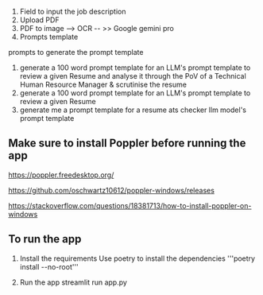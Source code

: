 1. Field to input the job description
2. Upload PDF
3. PDF to image --> OCR -- >> Google gemini pro
4. Prompts template

prompts to generate the prompt template
1. generate a 100 word prompt template for an LLM's prompt template to review a given Resume and analyse it through the PoV of a Technical Human Resource Manager & scrutinise the resume
2. generate a 100 word prompt template for an LLM's prompt template to review a given Resume 
3. generate me a prompt template for a resume ats checker llm model's prompt template

## Make sure to install Poppler before running the app
https://poppler.freedesktop.org/

https://github.com/oschwartz10612/poppler-windows/releases

https://stackoverflow.com/questions/18381713/how-to-install-poppler-on-windows

## To run the app
1. Install the requirements
Use poetry to install the dependencies
'''poetry install --no-root'''

2. Run the app
streamlit run app.py